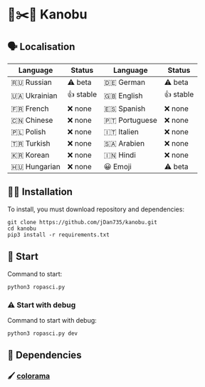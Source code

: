 # 🗿✂️📄 Kanobu
## 🗣 Localisation
| Language      | Status    | Language    | Status   |
|---------------|-----------|-------------|----------|
| 🇷🇺 Russian    | ⚠️ beta   | 🇩🇪 German     | ⚠️ beta |
| 🇺🇦 Ukrainian  | 👍 stable | 🇬🇧 English    | 👍 stable |
| 🇫🇷 French     | ❌ none   | 🇪🇸 Spanish    | ❌ none   |
| 🇨🇳 Chinese    | ❌ none   | 🇵🇹 Portuguese | ❌ none   |
| 🇵🇱 Polish     | ❌ none   | 🇮🇹 Italien    | ❌ none   |
| 🇹🇷 Turkish    | ❌ none   | 🇸🇦 Arabien    | ❌ none   |
| 🇰🇷 Korean     | ❌ none   | 🇮🇳 Hindi      | ❌ none   |
| 🇭🇺 Hungarian  | ❌ none   | 😀 Emoji     | ⚠️ beta   |

## 🧑‍💻 Installation
To install, you must download repository and dependencies:
```
git clone https://github.com/jDan735/kanobu.git
cd kanobu
pip3 install -r requirements.txt
```
## 🚀 Start
Command to start:
```
python3 ropasci.py
```
### ⚠️ Start with debug
Command to start with debug:
```
python3 ropasci.py dev
```
## 🔨 Dependencies
### 🖌 [colorama](https://github.com/tartley/colorama)

